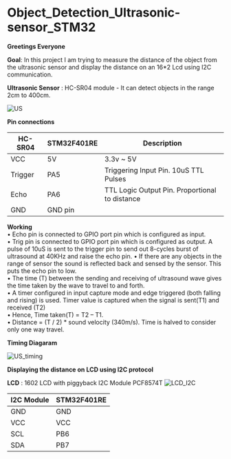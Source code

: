 # Object_Detection_Ultrasonic-sensor_STM32

__Greetings Everyone__

__Goal__: In this project I am trying to measure the distance of the object from the ultrasonic sensor and display the distance on an 16*2 Lcd using I2C communication.

__Ultrasonic Sensor__ : HC-SR04 module - It can detect objects in the range 2cm to 400cm.

![US](https://github.com/divyamchavan/Object_Detection_Ultrasonic-sensor_STM32/assets/121415464/171f89cc-d1d1-476a-a253-2a12721fc69e)

__Pin connections__

|HC-SR04|STM32F401RE|Description|
|-------|-------|----|
|VCC|5V|3.3v ~ 5V|
|Trigger|PA5|Triggering Input Pin. 10uS TTL Pulses|
|Echo|PA6|TTL Logic Output Pin. Proportional to distance|
|GND|GND pin|

__Working__  
•	Echo pin is connected to GPIO port pin which is configured as input.  
•	Trig pin is connected to GPIO port pin which is configured as output. A pulse of 10uS is sent to the trigger pin to send out 8-cycles burst of ultrasound at 40KHz and raise the echo pin. 
•	If there are any objects in the range of sensor the sound is reflected back and sensed by the sensor. This puts the echo pin to low.  
•	The time (T) between the sending and receiving of ultrasound wave gives the time taken by the wave to travel to and forth.  
•	A timer configured in input capture mode and edge triggered (both falling and rising) is used. Timer value is captured when the signal is sent(T1) and received (T2)  
•	Hence, Time taken(T) = T2 – T1.  
•	Distance = (T / 2) * sound velocity (340m/s). Time is halved to consider only one way travel.  


__Timing Diagaram__ 

![US_timing](https://github.com/divyamchavan/Object_Detection_Ultrasonic-sensor_STM32/assets/121415464/3fe6febb-84ac-42e2-82d9-6cef09b44cc4)

__Displaying the distance on LCD using I2C protocol__  

__LCD__ : 1602 LCD with piggyback I2C Module PCF8574T
![LCD_I2C](https://github.com/divyamchavan/Object_Detection_Ultrasonic-sensor_STM32/assets/121415464/010043a8-317b-42b2-b696-5d5d4de9a750)

|I2C Module|STM32F401RE
|-----|------|
|GND|GND|
|VCC|VCC|
|SCL|PB6|
|SDA|PB7





 

